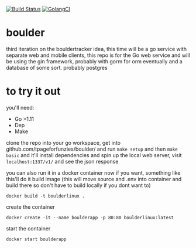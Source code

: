 [![Build Status](https://travis-ci.org/tpageforfunzies/boulder.svg?branch=master)](https://travis-ci.org/tpageforfunzies/boulder)
[![GolangCI](https://golangci.com/badges/github.com/golangci/golangci-lint.svg)](https://golangci.com)

# boulder 
third iteration on the bouldertracker idea, this time will be a go service with separate web and mobile clients, this repo is for the Go web service and will be using the gin framework, probably with gorm for orm eventually and a database of some sort.  probably postgres

# to try it out
you'll need: 
  * Go >1.11
  * Dep
  * Make


clone the repo into your go workspace, get into github.com/tpageforfunzies/boulder/ and run `make setup` and then `make basic` and it'll install dependencies and spin up the local web server, visit `localhost:1337/v1/` and see the json response


you can also run it in a docker container now if you want, something like this'll do it
build image (this will move source and .env into container and build there so don't have to build locally if you dont want to)

`docker build -t boulderlinux .`

create the container

`docker create -it --name boulderapp -p 80:80 boulderlinux:latest`

start the container

`docker start boulderapp`

